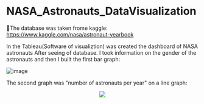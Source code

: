 # NASA_Astronauts_DataVisualization
🚀The database was taken frome kaggle: https://www.kaggle.com/nasa/astronaut-yearbook

In the Tableau(Software of visualiztion) was created the dashboard of NASA astronauts
After seeing of database. I took information on the gender of the astronauts and then I built the first bar graph:

![image](https://user-images.githubusercontent.com/77762190/114971721-96cd5000-9e42-11eb-9853-1362d631ae4a.png)

The second graph was "number of astronauts per year" on a line graph:



<p align="center">
  <img src="https://user-images.githubusercontent.com/77762190/114972237-bd3fbb00-9e43-11eb-8984-5ca9549b9fce.png" />
</p>
